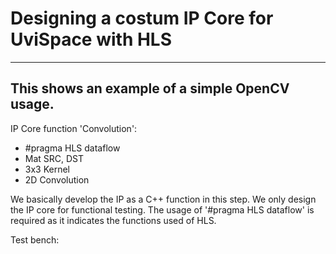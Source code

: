 # Designing a costum IP Core for UviSpace with HLS
___
## This shows an example of a simple OpenCV usage.
IP Core function 'Convolution':
* #pragma HLS dataflow
* Mat SRC, DST
* 3x3 Kernel
* 2D Convolution

We basically develop the IP as a C++ function in this step. We only design the IP core for functional testing. The usage of '#pragma HLS dataflow' is required as it indicates the functions used of HLS.

Test bench:

#
